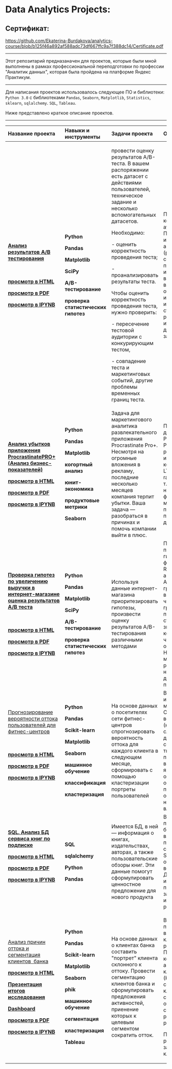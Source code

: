 # Data Analytics Projects:

## Сертификат:

https://github.com/Ekaterina-Burdakova/analytics-course/blob/b125f46a892af588adc73df667ffc9a7f388dc14/Certificate.pdf

____

Этот репозитарий предназаначен для проектов, которые были мной выполнены в рамках профессиональной переподготовки
по профессии "Аналитик данных", которая была пройдена на платформе Яндекс Практикум.

____


Для написания проектов использовалось следующее ПО и библиотеки: ```Python 3.0``` c библиотеками ``` Pandas ```, ```Seaborn```, ```Matplotlib```, ```Statistics```,  ```sklearn```, ```sqlalchemy```. ```SQL```, ```Tableau```. 

Ниже представлено краткое описание проектов.


____
|Название проекта|Навыки и инструменты|Задачи проекта|Описание проекта|Ключевые слова|
| :- | :- | :- | :- | :- |
|<p>[**Анализ результатов А/B тестирования**](https://github.com/Ekaterina-Burdakova/analytics-course/tree/master/Analysis%20of%20AB%20testing%20results)</p><p> </p><p>[**просмотр в HTML**](https://htmlpreview.github.io/?https://github.com/Ekaterina-Burdakova/analytics-course/blob/master/Analysis%20of%20AB%20testing%20results/Analysis%20of%20AB%20testing%20results.html)</p><p>[**просмотр в PDF**](https://github.com/Ekaterina-Burdakova/analytics-course/blob/master/Analysis%20of%20AB%20testing%20results/Analysis%20of%20AB%20testing%20results.pdf)</p><p>[**просмотр в IPYNB**](https://github.com/Ekaterina-Burdakova/analytics-course/blob/master/Analysis%20of%20AB%20testing%20results/Analysis%20of%20AB%20testing%20results.ipynb)</p>|<p>**Python**</p><p>**Pandas**</p><p>**Matplotlib**</p><p>**SciPy**</p><p>**A/B-тестирование**</p><p>**проверка статистических гипотез**</p>|<p>провести оценку результатов A/B-теста. В вашем распоряжении есть датасет с действиями пользователей, техническое задание и несколько вспомогательных датасетов.</p><p>Необходимо:</p><p>- оценить корректность проведения теста;</p><p>- проанализировать результаты теста.</p><p>Чтобы оценить корректность проведения теста, нужно проверить:</p><p>- пересечение тестовой аудитории с конкурирующим тестом,</p><p>- совпадение теста и маркетинговых событий, другие проблемы временных границ теста.</p>|Проведена проверка корректности ТЗ и аудитории теста. Проведен исследовательский анализ данных (распределение событий по дням, по пользователям, изменение конверсии в воронке). Выполнена визуализация отностельного изменения конверсии и проведена проверка статистической разницы долей. По итогам исследования даны рекомендации заказчику.|A/B-тест, статистический тест, продуктовый аналитик, product analyst, аналитик продукта, product data analyst|
|<p>[**Анализ убытков приложения ProcrastinatePRO+ (Анализ бизнес-показателей)**](https://github.com/Ekaterina-Burdakova/analytics-course/tree/master/Analysis%20of%20business%20indicators)</p><p>[**просмотр в HTML**](https://htmlpreview.github.io/?https://github.com/Ekaterina-Burdakova/analytics-course/blob/master/Analysis%20of%20business%20indicators/Analysis%20of%20business%20indicators.html)</p><p>[**просмотр в PDF**](https://github.com/Ekaterina-Burdakova/analytics-course/blob/master/Analysis%20of%20business%20indicators/Analysis%20of%20business%20indicators.pdf)</p><p>[**просмотр в IPYNB**](https://github.com/Ekaterina-Burdakova/analytics-course/blob/master/Analysis%20of%20business%20indicators/Analysis%20of%20business%20indicators.ipynb)</p>|<p>**Python**</p><p>**Pandas**</p><p>**Matplotlib**</p><p>**когортный анализ**</p><p>**юнит-экономика**</p><p>**продуктовые метрики**</p><p>**Seaborn**</p>|Задача для маркетингового аналитика развлекательного приложения Procrastinate Pro+. Несмотря на огромные вложения в рекламу, последние несколько месяцев компания терпит убытки. Ваша задача — разобраться в причинах и помочь компании выйти в плюс.|Проведен анализ данных от ProcrastinatePRO+. Рассчитаны различные метрики, использован когортный анализ: LTV, CAC, Retention rate, DAU, WAU, MAU и т.д. Использованы уже написанные ранее функции расчёта метрик. Сделаны правильные выводы по полученным данным.|<p>обработка данных, статистический тест, LTV, CAC, когортный анализ</p><p>маркетолог аналитик, marketing analyst, маркетинговый аналитик, веб-аналитик, web-analyst, продуктовый аналитик, product analyst</p>|
|<p>[**Проверка гипотез по увеличению выручки в интернет-магазине оценка результатов A/B теста**](https://github.com/Ekaterina-Burdakova/analytics-course/tree/master/Business%20Decision%20Making)</p><p> </p><p>[**просмотр в HTML**](https://htmlpreview.github.io/?https://github.com/Ekaterina-Burdakova/analytics-course/blob/master/Business%20Decision%20Making/Business%20Decision%20Making.html)</p><p>[**просмотр в PDF**](https://github.com/Ekaterina-Burdakova/analytics-course/blob/master/Business%20Decision%20Making/Business%20Decision%20Making.pdf)</p><p>[**просмотр в IPYNB**](https://github.com/Ekaterina-Burdakova/analytics-course/blob/master/Business%20Decision%20Making/Business%20Decision%20Making.ipynb)</p>|<p>**Python**</p><p>**Pandas**</p><p>**Matplotlib**</p><p>**SciPy**</p><p>**A/B-тестирование**</p><p>**проверка статистических гипотез**</p>|Используя данные интернет-магазина приоритезировать гипотезы, произвести оценку результатов A/B-тестирования различными методами|Проведена приоритизация гипотез по фреймворкам ICE и RICE. Затем провел анализ результатов A/B-теста, построил графики кумулятивной выручки, среднего чека, конверсии по группам, а затем посчитал статистическую значимость различий конверсий и средних чеков по сырым и очищенным данным. На основании анализа мной было принято решение о нецелесообразности дальнейшего проведения теста.|<p>A/B-тест, статистический тест, фреймворк, RICE, ICE</p><p>продуктовый аналитик, product analyst, аналитик продукта, product data analyst</p>|
|<p>[Прогнозирование вероятности оттока пользователей для фитнес-центров](https://github.com/Ekaterina-Burdakova/analytics-course/tree/master/Machine%20learning)</p><p> </p><p>[**просмотр в HTML**](https://htmlpreview.github.io/?https://github.com/Ekaterina-Burdakova/analytics-course/blob/master/Machine%20learning/Machine%20learning.html)</p><p>[**просмотр в PDF**](https://github.com/Ekaterina-Burdakova/analytics-course/blob/master/Machine%20learning/Machine%20learning.pdf)</p><p>[**просмотр в IPYNB**](https://github.com/Ekaterina-Burdakova/analytics-course/blob/master/Machine%20learning/Machine%20learning.ipynb)</p><p> </p>|<p>**Python**</p><p>**Pandas**</p><p>**Scikit-learn**</p><p>**Matplotlib**</p><p>**Seaborn**</p><p>**машинное обучение**</p><p>**классификация**</p><p>**кластеризация**</p>|На основе данных о посетителях сети фитнес-центров спрогнозировать вероятность оттока для каждого клиента в следующем месяце, сформировать с помощью кластеризации портреты пользователей|В данном проекте использовано машинное обучение. Спрогнозирована вероятность оттока (на уровне следующего месяца) для каждого клиента; сформированы типичные портреты пользователей: выделены наиболее яркие группы, охарактеризованы их основные свойства; проанализированы основные признаки, наиболее сильно влияющие на отток.|<p>data analyst, аналитик данных, data scientist,</p><p>KMeans, Machine Learning, дендрограмма, RandomForestClassifier, LogisticRegression</p><p> </p>|
|<p>[**SQL. Анализ БД сервиса книг по подписке**](https://github.com/Ekaterina-Burdakova/analytics-course/tree/master/SQL)</p><p>[**просмотр в HTML**](https://htmlpreview.github.io/?https://github.com/Ekaterina-Burdakova/analytics-course/blob/master/SQL/sql.html)</p><p>[**просмотр в PDF**](https://github.com/Ekaterina-Burdakova/analytics-course/blob/master/SQL/sql.pdf)</p><p>[**просмотр в IPYNB**](https://github.com/Ekaterina-Burdakova/analytics-course/blob/master/SQL/sql.ipynb)</p><p> </p>|<p>**SQL**</p><p>**sqlalchemy**</p><p>**Python**</p><p>**Pandas**</p>|Имеется БД, в ней — информация о книгах, издательствах, авторах, а также пользовательские обзоры книг. Эти данные помогут сформулировать ценностное предложение для нового продукта|В данном проекте с помощью библиотеки sqlalchemy выполнено подключение к БД, созданы и обработаны SQL запросы отвечающие на вопросы заказчика. Для отображания информации полученной из запросов к БД используется python pandas |data analyst, аналитик данных, data scientist, SQL, sqlalchemy|
|<p>[Анализ причин оттока и сегментация клиентов  банка](https://github.com/Ekaterina-Burdakova/analytics-course/tree/master/Segmentation)</p><p>[**просмотр в HTML**](https://htmlpreview.github.io/?https://github.com/Ekaterina-Burdakova/analytics-course/blob/master/Segmentation/Segmentation.html)</p><p>[**Презентация итогов исследования**](https://github.com/Ekaterina-Burdakova/analytics-course/blob/master/Segmentation/%D0%9F%D1%80%D0%B5%D0%B7%D0%B5%D0%BD%D1%82%D0%B0%D1%86%D0%B8%D1%8F.pdf)</p><p>[**Dashboard**](https://public.tableau.com/app/profile/kate3282/viz/_16578862411790/Dashboard1?publish=yes)</p><p>[**просмотр в PDF**](https://github.com/Ekaterina-Burdakova/analytics-course/blob/master/Segmentation/Segmentation.pdf)</p><p>[**просмотр в IPYNB**](https://github.com/Ekaterina-Burdakova/analytics-course/blob/master/Segmentation/Segmentation.ipynb)</p>|<p>**Python**</p><p>**Pandas**</p><p>**Scikit-learn**</p><p>**Matplotlib**</p><p>**Seaborn**</p><p>**phik**</p><p>**машинное обучение**</p><p>**сегментация**</p><p>**кластеризация**</p><p>**Tableau**</p>|На основе данных о клиентах банка составить "портрет" клиента склонного к оттоку. Провести сегментацию клиентов банка и сформулировать предложения активностей, приенение которых к целевым сегментом  сократить отток. |<p>В данном проекте постороены и визулизированы ключевые метрики в разрезе оттока. Проведен корреляционный анализ, проведена кластризация (KMeams) и сегментация клиентов. Выделены сегменты склонные к оттоку, сформулированы рекомендации по работе с ними.</p><p>Построен дашбоард с распределение заработной платы клиентов</p>|<p>data analyst, аналитик данных, data scientist,</p><p>KMeans, Machine Learning, дендрограмма,</p><p>Сегментация</p><p>BI, Tableau</p>|






